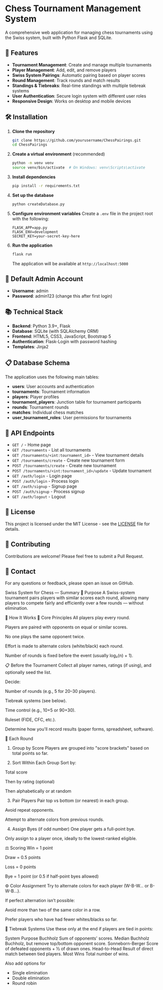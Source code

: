 # Chess Tournament Management System

A comprehensive web application for managing chess tournaments using the Swiss system, built with Python Flask and SQLite.

## 🚀 Features

- **Tournament Management**: Create and manage multiple tournaments
- **Player Management**: Add, edit, and remove players
- **Swiss System Pairings**: Automatic pairing based on player scores
- **Round Management**: Track rounds and match results
- **Standings & Tiebreaks**: Real-time standings with multiple tiebreak systems
- **User Authentication**: Secure login system with different user roles
- **Responsive Design**: Works on desktop and mobile devices

## 🛠️ Installation

1. **Clone the repository**
   ```bash
   git clone https://github.com/yourusername/ChessPairings.git
   cd ChessPairings
   ```

2. **Create a virtual environment** (recommended)
   ```bash
   python -m venv venv
   source venv/bin/activate  # On Windows: venv\Scripts\activate
   ```

3. **Install dependencies**
   ```bash
   pip install -r requirements.txt
   ```

4. **Set up the database**
   ```bash
   python createDatabase.py
   ```

5. **Configure environment variables**
   Create a `.env` file in the project root with the following:
   ```
   FLASK_APP=app.py
   FLASK_ENV=development
   SECRET_KEY=your-secret-key-here
   ```

6. **Run the application**
   ```bash
   flask run
   ```
   The application will be available at `http://localhost:5000`

## 🔑 Default Admin Account

- **Username**: admin
- **Password**: admin123 (change this after first login)

## 📚 Technical Stack

- **Backend**: Python 3.9+, Flask
- **Database**: SQLite (with SQLAlchemy ORM)
- **Frontend**: HTML5, CSS3, JavaScript, Bootstrap 5
- **Authentication**: Flask-Login with password hashing
- **Templates**: Jinja2

## 📋 Database Schema

The application uses the following main tables:

- **users**: User accounts and authentication
- **tournaments**: Tournament information
- **players**: Player profiles
- **tournament_players**: Junction table for tournament participants
- **rounds**: Tournament rounds
- **matches**: Individual chess matches
- **user_tournament_roles**: User permissions for tournaments

## 🧩 API Endpoints

- `GET /` - Home page
- `GET /tournaments` - List all tournaments
- `GET /tournaments/<int:tournament_id>` - View tournament details
- `GET /tournaments/create` - Create new tournament form
- `POST /tournaments/create` - Create new tournament
- `POST /tournaments/<int:tournament_id>/update` - Update tournament
- `GET /auth/login` - Login page
- `POST /auth/login` - Process login
- `GET /auth/signup` - Signup page
- `POST /auth/signup` - Process signup
- `GET /auth/logout` - Logout

## 📝 License

This project is licensed under the MIT License - see the [LICENSE](LICENSE) file for details.

## 🤝 Contributing

Contributions are welcome! Please feel free to submit a Pull Request.

## 📧 Contact

For any questions or feedback, please open an issue on GitHub.

Swiss System for Chess — Summary
🧠 Purpose
A Swiss-system tournament pairs players with similar scores each round, allowing many players to compete fairly and efficiently over a few rounds — without elimination.

🏁 How It Works
📌 Core Principles
All players play every round.

Players are paired with opponents on equal or similar scores.

No one plays the same opponent twice.

Effort is made to alternate colors (white/black) each round.

Number of rounds is fixed before the event (usually log₂(n) + 1).

📋 Before the Tournament
Collect all player names, ratings (if using), and optionally seed the list.

Decide:

Number of rounds (e.g., 5 for 20–30 players).

Tiebreak systems (see below).

Time control (e.g., 10+5 or 90+30).

Ruleset (FIDE, CFC, etc.).

Determine how you'll record results (paper forms, spreadsheet, software).

🔁 Each Round
1. Group by Score
Players are grouped into "score brackets" based on total points so far.

2. Sort Within Each Group
Sort by:

Total score

Then by rating (optional)

Then alphabetically or at random

3. Pair Players
Pair top vs bottom (or nearest) in each group.

Avoid repeat opponents.

Attempt to alternate colors from previous rounds.

4. Assign Byes (if odd number)
One player gets a full-point bye.

Only assign to a player once, ideally to the lowest-ranked eligible.

⚖️ Scoring
Win = 1 point

Draw = 0.5 points

Loss = 0 points

Bye = 1 point (or 0.5 if half-point byes allowed)

⚙️ Color Assignment
Try to alternate colors for each player (W-B-W… or B-W-B…).

If perfect alternation isn’t possible:

Avoid more than two of the same color in a row.

Prefer players who have had fewer whites/blacks so far.

🧮 Tiebreak Systems
Use these only at the end if players are tied in points:

System	Purpose
Buchholz	Sum of opponents' scores.
Median Buchholz	Buchholz, but remove top/bottom opponent score.
Sonneborn-Berger	Score of defeated opponents + ½ of drawn ones.
Head-to-Head	Result of direct match between tied players.
Most Wins	Total number of wins.

Also add options for 
- Single elimination
- Double elimination
- Round robin